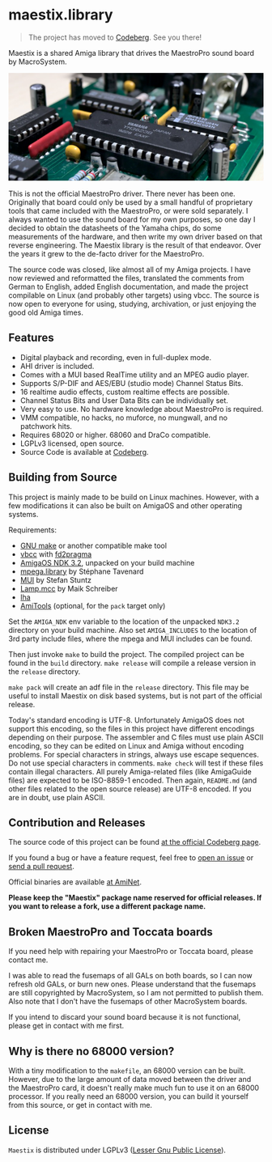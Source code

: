 # maestix.library

> The project has moved to [Codeberg](https://codeberg.org/shred/maestix). See you there!

Maestix is a shared Amiga library that drives the MaestroPro sound board by MacroSystem.

![MaestroPro](images/maestropro.jpg)

This is not the official MaestroPro driver. There never has been one. Originally that board could only be used by a small handful of proprietary tools that came included with the MaestroPro, or were sold separately. I always wanted to use the sound board for my own purposes, so one day I decided to obtain the datasheets of the Yamaha chips, do some measurements of the hardware, and then write my own driver based on that reverse engineering. The Maestix library is the result of that endeavor. Over the years it grew to the de-facto driver for the MaestroPro.

The source code was closed, like almost all of my Amiga projects. I have now reviewed and reformatted the files, translated the comments from German to English, added English documentation, and made the project compilable on Linux (and probably other targets) using vbcc. The source is now open to everyone for using, studying, archivation, or just enjoying the good old Amiga times.

## Features

* Digital playback and recording, even in full-duplex mode.
* AHI driver is included.
* Comes with a MUI based RealTime utility and an MPEG audio player.
* Supports S/P-DIF and AES/EBU (studio mode) Channel Status Bits.
* 16 realtime audio effects, custom realtime effects are possible.
* Channel Status Bits and User Data Bits can be individually set.
* Very easy to use. No hardware knowledge about MaestroPro is required.
* VMM compatible, no hacks, no muforce, no mungwall, and no patchwork hits.
* Requires 68020 or higher. 68060 and DraCo compatible.
* LGPLv3 licensed, open source.
* Source Code is available at [Codeberg](https://codeberg.org/shred/maestix).

## Building from Source

This project is mainly made to be build on Linux machines. However, with a few modifications it can also be built on AmigaOS and other operating systems.

Requirements:

* [GNU make](http://www.gnu.org/software/make/) or another compatible make tool
* [vbcc](http://www.compilers.de/vbcc.html) with [fd2pragma](https://github.com/adtools/fd2pragma)
* [AmigaOS NDK 3.2](https://www.hyperion-entertainment.com/index.php/downloads?view=files&parent=40), unpacked on your build machine
* [mpega.library](http://aminet.net/package/util/libs/mpega_library) by Stéphane Tavenard
* [MUI](http://sasg.com/mui/download.html) by Stefan Stuntz
* [Lamp.mcc](http://aminet.net/package/dev/mui/MCC_Lamp) by Maik Schreiber
* [lha](https://github.com/jca02266/lha)
* [AmiTools](https://github.com/cnvogelg/amitools) (optional, for the `pack` target only)

Set the `AMIGA_NDK` env variable to the location of the unpacked `NDK3.2` directory on your build machine. Also set `AMIGA_INCLUDES` to the location of 3rd party include files, where the mpega and MUI includes can be found.

Then just invoke `make` to build the project. The compiled project can be found in the `build` directory. `make release` will compile a release version in the `release` directory.

`make pack` will create an adf file in the `release` directory. This file may be useful to install Maestix on disk based systems, but is not part of the official release.

Today's standard encoding is UTF-8. Unfortunately AmigaOS does not support this encoding, so the files in this project have different encodings depending on their purpose. The assembler and C files must use plain ASCII encoding, so they can be edited on Linux and Amiga without encoding problems. For special characters in strings, always use escape sequences. Do not use special characters in comments. `make check` will test if these files contain illegal characters. All purely Amiga-related files (like AmigaGuide files) are expected to be ISO-8859-1 encoded. Then again, `README.md` (and other files related to the open source release) are UTF-8 encoded. If you are in doubt, use plain ASCII.

## Contribution and Releases

The source code of this project can be found [at the official Codeberg page](https://codeberg.org/shred/maestix).

If you found a bug or have a feature request, feel free to [open an issue](https://codeberg.org/shred/maestix/issues) or [send a pull request](https://codeberg.org/shred/maestix/pulls).

Official binaries are available [at AmiNet](http://aminet.net/package/driver/audio/Maestix).

**Please keep the "Maestix" package name reserved for official releases. If you want to release a fork, use a different package name.**

## Broken MaestroPro and Toccata boards

If you need help with repairing your MaestroPro or Toccata board, please contact me.

I was able to read the fusemaps of all GALs on both boards, so I can now refresh old GALs, or burn new ones. Please understand that the fusemaps are still copyrighted by MacroSystem, so I am not permitted to publish them. Also note that I don't have the fusemaps of other MacroSystem boards.

If you intend to discard your sound board because it is not functional, please get in contact with me first.

## Why is there no 68000 version?

With a tiny modification to the `makefile`, an 68000 version can be built. However, due to the large amount of data moved between the driver and the MaestroPro card, it doesn't really make much fun to use it on an 68000 processor. If you really need an 68000 version, you can build it yourself from this source, or get in contact with me.

## License

`Maestix` is distributed under LGPLv3 ([Lesser Gnu Public License](http://www.gnu.org/licenses/lgpl.html)).
